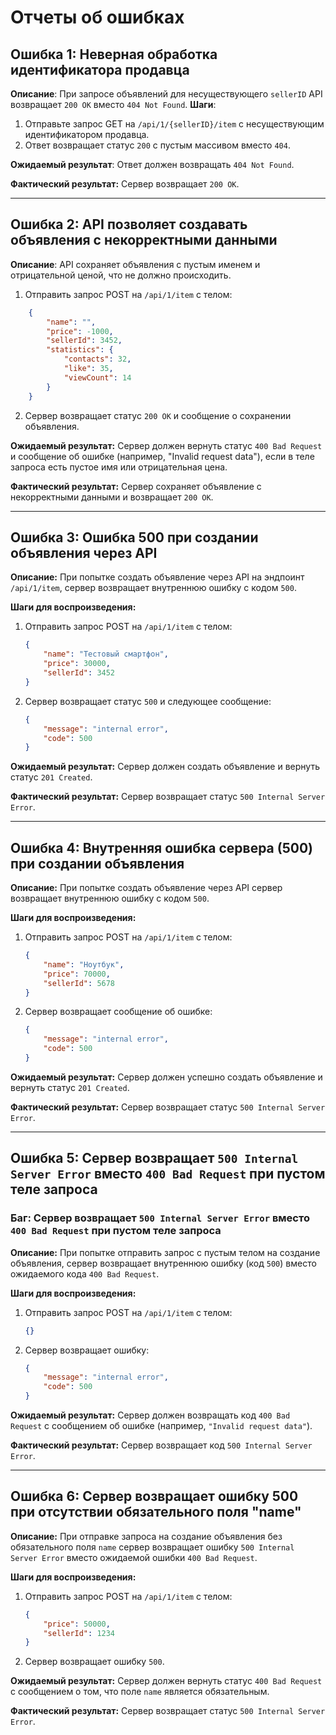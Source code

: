 

# Отчеты об ошибках

## Ошибка 1: Неверная обработка идентификатора продавца
**Описание**: При запросе объявлений для несуществующего `sellerID` API возвращает `200 OK` вместо `404 Not Found`.
**Шаги**:
1. Отправьте запрос GET на `/api/1/{sellerID}/item` с несуществующим идентификатором продавца.
2. Ответ возвращает статус `200` с пустым массивом вместо `404`.

**Ожидаемый результат**: 
Ответ должен возвращать `404 Not Found`.

**Фактический результат:**
Сервер возвращает `200 OK`.

---

## Ошибка 2: API позволяет создавать объявления с некорректными данными
**Описание**: API сохраняет объявления с пустым именем и отрицательной ценой, что не должно происходить.
1. Отправить запрос POST на `/api/1/item` с телом:

```json
    {
        "name": "",
        "price": -1000,
        "sellerId": 3452,
        "statistics": {
            "contacts": 32,
            "like": 35,
            "viewCount": 14
        }
    }
```

2. Сервер возвращает статус `200 OK` и сообщение о сохранении объявления.

**Ожидаемый результат:**
Сервер должен вернуть статус `400 Bad Request` и сообщение об ошибке (например, "Invalid request data"), если в теле запроса есть пустое имя или отрицательная цена.

**Фактический результат:**
Сервер сохраняет объявление с некорректными данными и возвращает `200 OK`.

---

## Ошибка 3: Ошибка 500 при создании объявления через API

**Описание:**
При попытке создать объявление через API на эндпоинт `/api/1/item`, сервер возвращает внутреннюю ошибку с кодом `500`.

**Шаги для воспроизведения:**
1. Отправить запрос POST на `/api/1/item` с телом:
    ```json
    {
        "name": "Тестовый смартфон",
        "price": 30000,
        "sellerId": 3452
    }
    ```
2. Сервер возвращает статус `500` и следующее сообщение:
    ```json
    {
        "message": "internal error",
        "code": 500
    }
    ```

**Ожидаемый результат:**
Сервер должен создать объявление и вернуть статус `201 Created`.

**Фактический результат:**
Сервер возвращает статус `500 Internal Server Error`.

---

## Ошибка 4: Внутренняя ошибка сервера (500) при создании объявления

**Описание:**
При попытке создать объявление через API сервер возвращает внутреннюю ошибку с кодом `500`.

**Шаги для воспроизведения:**
1. Отправить запрос POST на `/api/1/item` с телом:
    ```json
    {
        "name": "Ноутбук",
        "price": 70000,
        "sellerId": 5678
    }
    ```

2. Сервер возвращает сообщение об ошибке:
    ```json
    {
        "message": "internal error",
        "code": 500
    }
    ```

**Ожидаемый результат:**
Сервер должен успешно создать объявление и вернуть статус `201 Created`.

**Фактический результат:**
Сервер возвращает статус `500 Internal Server Error`.

---

## Ошибка 5: Сервер возвращает `500 Internal Server Error` вместо `400 Bad Request` при пустом теле запроса
### Баг: Сервер возвращает `500 Internal Server Error` вместо `400 Bad Request` при пустом теле запроса

**Описание:**
При попытке отправить запрос с пустым телом на создание объявления, сервер возвращает внутреннюю ошибку (код `500`) вместо ожидаемого кода `400 Bad Request`.

**Шаги для воспроизведения:**
1. Отправить запрос POST на `/api/1/item` с телом:
    ```json
    {}
    ```

2. Сервер возвращает ошибку:
    ```json
    {
        "message": "internal error",
        "code": 500
    }
    ```

**Ожидаемый результат:**
Сервер должен возвращать код `400 Bad Request` с сообщением об ошибке (например, `"Invalid request data"`).

**Фактический результат:**
Сервер возвращает код `500 Internal Server Error`.

---

## Ошибка 6: Сервер возвращает ошибку 500 при отсутствии обязательного поля "name"

**Описание:**
При отправке запроса на создание объявления без обязательного поля `name` сервер возвращает ошибку `500 Internal Server Error` вместо ожидаемой ошибки `400 Bad Request`.

**Шаги для воспроизведения:**
1. Отправить запрос POST на `/api/1/item` с телом:
    ```json
    {
        "price": 50000,
        "sellerId": 1234
    }
    ```
2. Сервер возвращает ошибку `500`.

**Ожидаемый результат:**
Сервер должен вернуть статус `400 Bad Request` с сообщением о том, что поле `name` является обязательным.

**Фактический результат:**
Сервер возвращает статус `500 Internal Server Error`.


